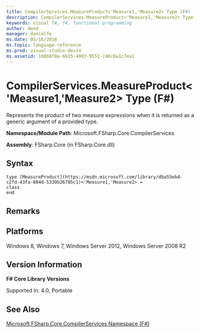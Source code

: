 ```yaml
---
title: CompilerServices.MeasureProduct<'Measure1,'Measure2> Type (F#)
description: CompilerServices.MeasureProduct<'Measure1,'Measure2> Type (F#)
keywords: visual f#, f#, functional programming
author: dend
manager: danielfe
ms.date: 05/16/2016
ms.topic: language-reference
ms.prod: visual-studio-dev14
ms.assetid: 108b8f8a-6615-4903-9551-c46c6a1c7ea1 
---
```


# CompilerServices.MeasureProduct<'Measure1,'Measure2> Type (F#)

Represents the product of two measure expressions when it is returned as a generic argument of a provided type.

**Namespace/Module Path**: Microsoft.FSharp.Core.CompilerServices

**Assembly**: FSharp.Core (in FSharp.Core.dll)


## Syntax

```
type [MeasureProduct](https://msdn.microsoft.com/library/dba55eb4-c2fd-43fa-804d-5339b26785c1)<'Measure1,'Measure2> =
class
end
```

## Remarks

## Platforms
Windows 8, Windows 7, Windows Server 2012, Windows Server 2008 R2


## Version Information
**F# Core Library Versions**

Supported in: 4.0, Portable




## See Also
[Microsoft.FSharp.Core.CompilerServices Namespace &#40;F&#35;&#41;](Microsoft.FSharp.Core.CompilerServices-Namespace-%5BFSharp%5D.md)

